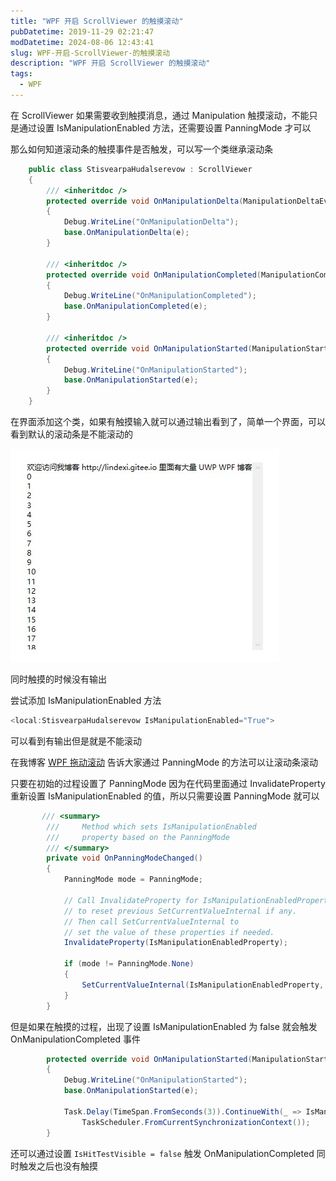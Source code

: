 ```yaml
---
title: "WPF 开启 ScrollViewer 的触摸滚动"
pubDatetime: 2019-11-29 02:21:47
modDatetime: 2024-08-06 12:43:41
slug: WPF-开启-ScrollViewer-的触摸滚动
description: "WPF 开启 ScrollViewer 的触摸滚动"
tags:
  - WPF
---
```





在 ScrollViewer 如果需要收到触摸消息，通过 Manipulation 触摸滚动，不能只是通过设置 IsManipulationEnabled 方法，还需要设置 PanningMode 才可以

<!--more-->


<!-- CreateTime:2019/11/29 10:21:47 -->

<!-- csdn -->

那么如何知道滚动条的触摸事件是否触发，可以写一个类继承滚动条

```csharp
    public class StisvearpaHudalserevow : ScrollViewer
    {
        /// <inheritdoc />
        protected override void OnManipulationDelta(ManipulationDeltaEventArgs e)
        {
            Debug.WriteLine("OnManipulationDelta");
            base.OnManipulationDelta(e);
        }

        /// <inheritdoc />
        protected override void OnManipulationCompleted(ManipulationCompletedEventArgs e)
        {
            Debug.WriteLine("OnManipulationCompleted");
            base.OnManipulationCompleted(e);
        }

        /// <inheritdoc />
        protected override void OnManipulationStarted(ManipulationStartedEventArgs e)
        {
            Debug.WriteLine("OnManipulationStarted");
            base.OnManipulationStarted(e);
        }
    }

```

在界面添加这个类，如果有触摸输入就可以通过输出看到了，简单一个界面，可以看到默认的滚动条是不能滚动的

<!-- ![](images/img-WPF 开启 ScrollViewer 的触摸滚动0.png) -->

![](images/img-modify-5b120985799675727ff7890a457073c4.png)

同时触摸的时候没有输出

尝试添加 IsManipulationEnabled 方法

```csharp
<local:StisvearpaHudalserevow IsManipulationEnabled="True">
```

可以看到有输出但是就是不能滚动

在我博客 [WPF 拖动滚动](https://blog.lindexi.com/post/WPF-%E6%8B%96%E5%8A%A8%E6%BB%9A%E5%8A%A8.html ) 告诉大家通过 PanningMode 的方法可以让滚动条滚动

只要在初始的过程设置了 PanningMode 因为在代码里面通过 InvalidateProperty 重新设置 IsManipulationEnabled 的值，所以只需要设置 PanningMode 就可以

```csharp
       /// <summary>
        ///     Method which sets IsManipulationEnabled
        ///     property based on the PanningMode
        /// </summary>
        private void OnPanningModeChanged()
        {
            PanningMode mode = PanningMode;
 
            // Call InvalidateProperty for IsManipulationEnabledProperty
            // to reset previous SetCurrentValueInternal if any. 
            // Then call SetCurrentValueInternal to
            // set the value of these properties if needed.
            InvalidateProperty(IsManipulationEnabledProperty);
 
            if (mode != PanningMode.None)
            {
                SetCurrentValueInternal(IsManipulationEnabledProperty, BooleanBoxes.TrueBox);
            }
        }
```

但是如果在触摸的过程，出现了设置 IsManipulationEnabled 为 false 就会触发 OnManipulationCompleted 事件

```csharp
        protected override void OnManipulationStarted(ManipulationStartedEventArgs e)
        {
            Debug.WriteLine("OnManipulationStarted");
            base.OnManipulationStarted(e);

            Task.Delay(TimeSpan.FromSeconds(3)).ContinueWith(_ => IsManipulationEnabled = false,
                TaskScheduler.FromCurrentSynchronizationContext());
        }
```

还可以通过设置 `IsHitTestVisible = false` 触发 OnManipulationCompleted 同时触发之后也没有触摸



